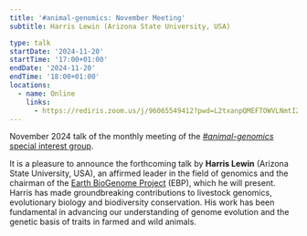 ```yaml
---
title: '#animal-genomics: November Meeting'
subtitle: Harris Lewin (Arizona State University, USA)

type: talk
startDate: '2024-11-20'
startTime: '17:00+01:00'
endDate: '2024-11-20'
endTime: '18:00+01:00'
locations:
  - name: Online
    links:
      - https://rediris.zoom.us/j/96065549412?pwd=L2txanpQMEFTOWVLNmtIZyt6M3NnUT09
---
```


November 2024 talk of the monthly meeting of the [_#animal-genomics_ special interest group](/special-interest-groups/animal-genomics).

It is a pleasure to announce the forthcoming talk by **Harris Lewin** (Arizona State University, USA), an affirmed leader in the field of genomics and the chairman of the [Earth BioGenome Project](https://www.earthbiogenome.org/) (EBP), which he will present. Harris has made groundbreaking contributions to livestock genomics, evolutionary biology and biodiversity conservation. His work has been fundamental in advancing our understanding of genome evolution and the genetic basis of traits in farmed and wild animals. 
